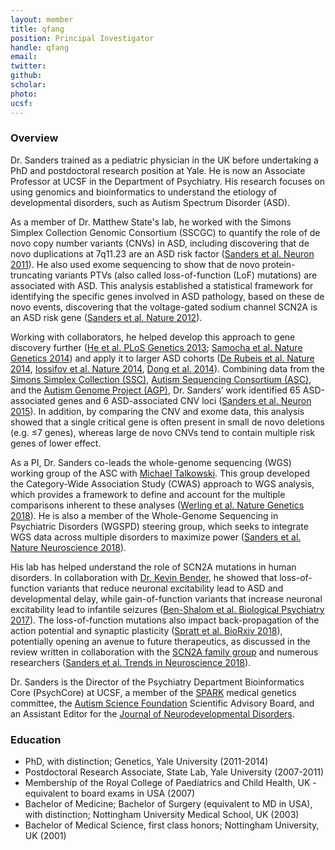 ```yaml
---
layout: member
title: qfang
position: Principal Investigator
handle: qfang
email: 
twitter:
github: 
scholar: 
photo: 
ucsf: 
---
```


### Overview
Dr. Sanders trained as a pediatric physician in the UK before undertaking a PhD and postdoctoral research position at Yale. He is now an Associate Professor at UCSF in the Department of Psychiatry. His research focuses on using genomics and bioinformatics to understand the etiology of developmental disorders, such as Autism Spectrum Disorder (ASD).

As a member of Dr. Matthew State's lab, he worked with the Simons Simplex Collection Genomic Consortium (SSCGC) to quantify the role of de novo copy number variants (CNVs) in ASD, including discovering that de novo duplications at 7q11.23 are an ASD risk factor ([Sanders et al. Neuron 2011](https://www.ncbi.nlm.nih.gov/pubmed/21658581)). He also used exome sequencing to show that de novo protein-truncating variants PTVs (also called loss-of-function (LoF) mutations) are associated with ASD. This analysis established a statistical framework for identifying the specific genes involved in ASD pathology, based on these de novo events, discovering that the voltage-gated sodium channel SCN2A is an ASD risk gene ([Sanders et al. Nature 2012](https://www.ncbi.nlm.nih.gov/pubmed/22495306)). 

Working with collaborators, he helped develop this approach to gene discovery further ([He et al. PLoS Genetics 2013](https://www.ncbi.nlm.nih.gov/pubmed/23966865); [Samocha et al. Nature Genetics 2014](https://www.ncbi.nlm.nih.gov/pubmed/25086666)) and apply it to larger ASD cohorts ([De Rubeis et al. Nature 2014](https://www.ncbi.nlm.nih.gov/pubmed/25363760), [Iossifov et al. Nature 2014](https://www.ncbi.nlm.nih.gov/pubmed/25363768), [Dong et al. 2014](https://www.ncbi.nlm.nih.gov/pubmed/25284784)). Combining data from the [Simons Simplex Collection (SSC)](https://www.sfari.org/resource/simons-simplex-collection/), [Autism Sequencing Consortium (ASC)](https://genome.emory.edu/ASC/), and the [Autism Genome Project (AGP)](https://www.ncbi.nlm.nih.gov/pubmed/24768552), Dr. Sanders’ work identified 65 ASD-associated genes and 6 ASD-associated CNV loci ([Sanders et al. Neuron 2015](https://www.ncbi.nlm.nih.gov/pubmed/26402605)). In addition, by comparing the CNV and exome data, this analysis showed that a single critical gene is often present in small de novo deletions (e.g. ≤7 genes), whereas large de novo CNVs tend to contain multiple risk genes of lower effect.

As a PI, Dr. Sanders co-leads the whole-genome sequencing (WGS) working group of the ASC with [Michael Talkowski](http://talkowski.mgh.harvard.edu). This group developed the Category-Wide Association Study (CWAS) approach to WGS analysis, which provides a framework to define and account for the multiple comparisons inherent to these analyses ([Werling et al. Nature Genetics 2018](https://www.ncbi.nlm.nih.gov/pubmed/29700473)). He is also a member of the Whole-Genome Sequencing in Psychiatric Disorders (WGSPD) steering group, which seeks to integrate WGS data across multiple disorders to maximize power ([Sanders et al. Nature Neuroscience 2018](https://www.ncbi.nlm.nih.gov/pubmed/29184211)). 

His lab has helped understand the role of SCN2A mutations in human disorders. In collaboration with [Dr. Kevin Bender](https://benderlab.ucsf.edu/home), he showed that loss-of-function variants that reduce neuronal excitability lead to ASD and developmental delay, while gain-of-function variants that increase neuronal excitability lead to infantile seizures ([Ben-Shalom et al. Biological Psychiatry 2017](https://www.ncbi.nlm.nih.gov/pubmed/28256214)). The loss-of-function mutations also impact back-propagation of the action potential and synaptic plasticity ([Spratt et al. BioRxiv 2018](https://www.biorxiv.org/content/early/2018/07/10/366781)), potentially opening an avenue to future therapeutics, as discussed in the review written in collaboration with the [SCN2A family group](http://www.scn2a.org) and numerous researchers ([Sanders et al. Trends in Neuroscience 2018](https://www.ncbi.nlm.nih.gov/pubmed/29691040)).

Dr. Sanders is the Director of the Psychiatry Department Bioinformatics Core (PsychCore) at UCSF, a member of the [SPARK](https://www.sfari.org/resource/spark/) medical genetics committee, the [Autism Science Foundation](https://autismsciencefoundation.org) Scientific Advisory Board, and an Assistant Editor for the [Journal of Neurodevelopmental Disorders]( https://jneurodevdisorders.biomedcentral.com). 

### Education
- PhD, with distinction; Genetics, Yale University (2011-2014)
- Postdoctoral Research Associate, State Lab, Yale University (2007-2011)
- Membership of the Royal College of Paediatrics and Child Health, UK - equivalent to board exams in USA (2007)
- Bachelor of Medicine; Bachelor of Surgery (equivalent to MD in USA), with distinction; Nottingham University Medical School, UK (2003)
- Bachelor of Medical Science, first class honors; Nottingham University, UK (2001)
